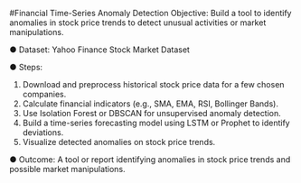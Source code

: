 #Financial Time-Series Anomaly Detection
Objective: Build a tool to identify anomalies in stock price trends to detect unusual activities or
market manipulations.

● Dataset: Yahoo Finance Stock Market Dataset

● Steps:
1. Download and preprocess historical stock price data for a few chosen companies.
2. Calculate financial indicators (e.g., SMA, EMA, RSI, Bollinger Bands).
3. Use Isolation Forest or DBSCAN for unsupervised anomaly detection.
4. Build a time-series forecasting model using LSTM or Prophet to identify
deviations.
5. Visualize detected anomalies on stock price trends.
   
● Outcome: A tool or report identifying anomalies in stock price trends
and possible market manipulations.
